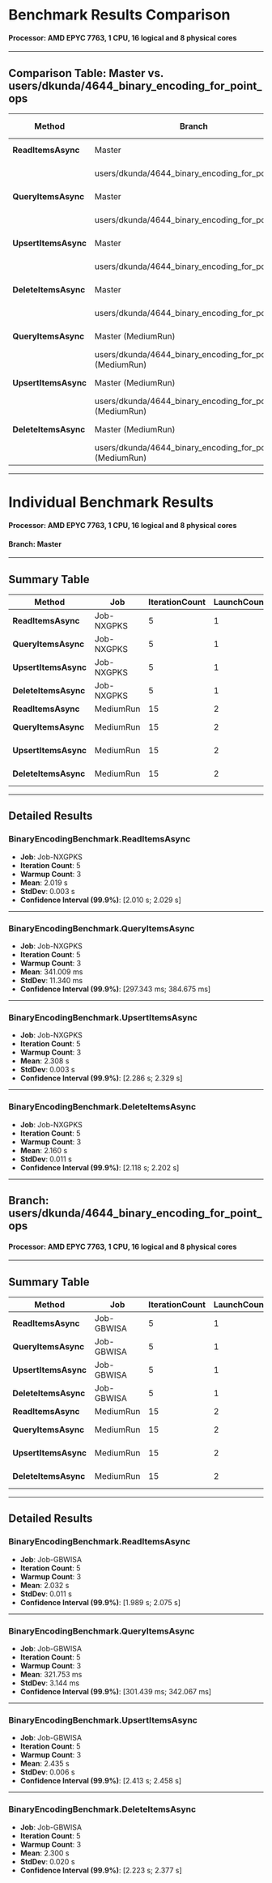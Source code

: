 # Benchmark Results Comparison

#### Processor: AMD EPYC 7763, 1 CPU, 16 logical and 8 physical cores  

---

## Comparison Table: Master vs. users/dkunda/4644_binary_encoding_for_point_ops

| **Method**              | **Branch**                                  | **Iteration** | **Launch** | **Run Strategy** | **Warmup** | **Mean**   | **Error** | **StdDev** | **Median** | **P95**   | **Op/s** | **Gen0** | **Allocated**   |
|-------------------------|----------------------------------------------|--------------|------------|-----------------|------------|------------|-----------|------------|------------|-----------|----------|----------|----------------|
| **ReadItemsAsync**      | Master                                       | 5            | 1          | Throughput      | 3          | 2,019.4 ms | 9.82 ms   | 2.55 ms    | 2,018.6 ms | 2,022.1 ms | 0.4952   | 1000.0   | 22,901,176 B    |
|                         | users/dkunda/4644_binary_encoding_for_point_ops | 5          | 1          | Throughput      | 3          | 2,032.0 ms | 42.52 ms  | 11.04 ms   | 2,035.8 ms | 2,043.0 ms | 0.4921   | 1000.0   | 22,963,432 B    |
| **QueryItemsAsync**     | Master                                       | 5            | 1          | Throughput      | 3          | 341.0 ms   | 43.67 ms  | 11.34 ms   | 347.7 ms   | 351.1 ms   | 2.9325   | -        | 539,136 B       |
|                         | users/dkunda/4644_binary_encoding_for_point_ops | 5          | 1          | Throughput      | 3          | 321.8 ms   | 20.31 ms  | 3.14 ms    | 323.1 ms   | 323.7 ms   | 3.1080   | -        | 540,016 B       |
| **UpsertItemsAsync**    | Master                                       | 5            | 1          | Throughput      | 3          | 2,307.6 ms | 21.35 ms  | 3.30 ms    | 2,309.1 ms | 2,309.4 ms | 0.4334   | 1000.0   | 23,553,768 B    |
|                         | users/dkunda/4644_binary_encoding_for_point_ops | 5          | 1          | Throughput      | 3          | 2,435.5 ms | 22.70 ms  | 5.89 ms    | 2,436.8 ms | 2,441.8 ms | 0.4106   | 1000.0   | 23,856,208 B    |
| **DeleteItemsAsync**    | Master                                       | 5            | 1          | Throughput      | 3          | 2,160.1 ms | 42.22 ms  | 10.96 ms   | 2,153.4 ms | 2,172.2 ms | 0.4629   | 1000.0   | 22,111,528 B    |
|                         | users/dkunda/4644_binary_encoding_for_point_ops | 5          | 1          | Throughput      | 3          | 2,300.2 ms | 77.18 ms  | 20.04 ms   | 2,290.1 ms | 2,326.7 ms | 0.4347   | 1000.0   | 22,109,248 B    |
| **QueryItemsAsync**     | Master (MediumRun)                           | 15           | 2          | Default         | 10         | 137.4 ms   | 47.03 ms  | 68.94 ms   | 197.3 ms   | 210.4 ms   | 7.2775   | -        | 344,008 B       |
|                         | users/dkunda/4644_binary_encoding_for_point_ops (MediumRun) | 15   | 2          | Default         | 10         | 143.2 ms   | 46.75 ms  | 67.05 ms   | 196.9 ms   | 210.7 ms   | 6.9816   | -        | 354,936 B       |
| **UpsertItemsAsync**    | Master (MediumRun)                           | 15           | 2          | Default         | 10         | 2,370.0 ms | 25.70 ms  | 37.68 ms   | 2,388.6 ms | 2,415.7 ms | 0.4219   | 1000.0   | 23,579,448 B    |
|                         | users/dkunda/4644_binary_encoding_for_point_ops (MediumRun) | 15   | 2          | Default         | 10         | 2,308.2 ms | 7.65 ms   | 11.22 ms   | 2,306.0 ms | 2,330.6 ms | 0.4332   | 1000.0   | 23,844,400 B    |
| **DeleteItemsAsync**    | Master (MediumRun)                           | 15           | 2          | Default         | 10         | 2,128.8 ms | 48.44 ms  | 64.66 ms   | 2,078.5 ms | 2,199.1 ms | 0.4698   | 1000.0   | 22,119,016 B    |
|                         | users/dkunda/4644_binary_encoding_for_point_ops (MediumRun) | 15   | 2          | Default         | 10         | 2,254.6 ms | 57.15 ms  | 83.77 ms   | 2,264.3 ms | 2,401.9 ms | 0.4435   | 1000.0   | 22,026,672 B    |

---



# Individual Benchmark Results


#### Processor: AMD EPYC 7763, 1 CPU, 16 logical and 8 physical cores  
#### Branch: Master
---

## Summary Table

|           Method        |        Job | IterationCount | LaunchCount | RunStrategy | WarmupCount |    Mean   |   Error |  StdDev |  Median  |   P95   |   Op/s  |   Gen0   | Allocated |
|-------------------------|------------|----------------|-------------|-------------|-------------|-----------:|--------:|--------:|----------:|---------:|---------:|----------:|----------:|
| **ReadItemsAsync**      | Job-NXGPKS |              5 |           1 | Throughput  |           3 | 2,019.4 ms |  9.82 ms |  2.55 ms | 2,018.6 ms | 2,022.1 ms | 0.4952 | 1000.0000 | 22,901,176 B |
| **QueryItemsAsync**     | Job-NXGPKS |              5 |           1 | Throughput  |           3 |   341.0 ms | 43.67 ms | 11.34 ms |   347.7 ms |   351.1 ms | 2.9325 |     -     |   539,136 B |
| **UpsertItemsAsync**    | Job-NXGPKS |              5 |           1 | Throughput  |           3 | 2,307.6 ms | 21.35 ms |  3.30 ms | 2,309.1 ms | 2,309.4 ms | 0.4334 | 1000.0000 | 23,553,768 B |
| **DeleteItemsAsync**    | Job-NXGPKS |              5 |           1 | Throughput  |           3 | 2,160.1 ms | 42.22 ms | 10.96 ms | 2,153.4 ms | 2,172.2 ms | 0.4629 | 1000.0000 | 22,111,528 B |
| **ReadItemsAsync**      | MediumRun  |             15 |           2 | Default     |          10 |      N/A   |     N/A  |     N/A  |      N/A   |     N/A   |     N/A  |     -     |        -   |
| **QueryItemsAsync**     | MediumRun  |             15 |           2 | Default     |          10 |   137.4 ms | 47.03 ms | 68.94 ms |   197.3 ms |   210.4 ms | 7.2775 |     -     |   344,008 B |
| **UpsertItemsAsync**    | MediumRun  |             15 |           2 | Default     |          10 | 2,370.0 ms | 25.70 ms | 37.68 ms | 2,388.6 ms | 2,415.7 ms | 0.4219 | 1000.0000 | 23,579,448 B |
| **DeleteItemsAsync**    | MediumRun  |             15 |           2 | Default     |          10 | 2,128.8 ms | 48.44 ms | 64.66 ms | 2,078.5 ms | 2,199.1 ms | 0.4698 | 1000.0000 | 22,119,016 B |

---

## Detailed Results

### **BinaryEncodingBenchmark.ReadItemsAsync**  
- **Job**: Job-NXGPKS  
- **Iteration Count**: 5  
- **Warmup Count**: 3  
- **Mean**: 2.019 s  
- **StdDev**: 0.003 s  
- **Confidence Interval (99.9%)**: [2.010 s; 2.029 s]  


---

### **BinaryEncodingBenchmark.QueryItemsAsync**  
- **Job**: Job-NXGPKS  
- **Iteration Count**: 5  
- **Warmup Count**: 3  
- **Mean**: 341.009 ms  
- **StdDev**: 11.340 ms  
- **Confidence Interval (99.9%)**: [297.343 ms; 384.675 ms]  


---

### **BinaryEncodingBenchmark.UpsertItemsAsync**  
- **Job**: Job-NXGPKS  
- **Iteration Count**: 5  
- **Warmup Count**: 3  
- **Mean**: 2.308 s  
- **StdDev**: 0.003 s  
- **Confidence Interval (99.9%)**: [2.286 s; 2.329 s]  


---

### **BinaryEncodingBenchmark.DeleteItemsAsync**  
- **Job**: Job-NXGPKS  
- **Iteration Count**: 5  
- **Warmup Count**: 3  
- **Mean**: 2.160 s  
- **StdDev**: 0.011 s  
- **Confidence Interval (99.9%)**: [2.118 s; 2.202 s]

---

## Branch:  users/dkunda/4644_binary_encoding_for_point_ops  

#### Processor: AMD EPYC 7763, 1 CPU, 16 logical and 8 physical cores  


---

## Summary Table

|           Method        |        Job | IterationCount | LaunchCount | RunStrategy | WarmupCount |    Mean   |   Error |  StdDev |  Median  |   P95   |   Op/s  |   Gen0   | Allocated |
|-------------------------|------------|----------------|-------------|-------------|-------------|-----------:|--------:|--------:|----------:|---------:|---------:|----------:|----------:|
| **ReadItemsAsync**      | Job-GBWISA |              5 |           1 | Throughput  |           3 | 2,032.0 ms | 42.52 ms | 11.04 ms | 2,035.8 ms | 2,043.0 ms | 0.4921 | 1000.0000 | 22,963,432 B |
| **QueryItemsAsync**     | Job-GBWISA |              5 |           1 | Throughput  |           3 |   321.8 ms | 20.31 ms |  3.14 ms |   323.1 ms |   323.7 ms | 3.1080 |     -     |   540,016 B |
| **UpsertItemsAsync**    | Job-GBWISA |              5 |           1 | Throughput  |           3 | 2,435.5 ms | 22.70 ms |  5.89 ms | 2,436.8 ms | 2,441.8 ms | 0.4106 | 1000.0000 | 23,856,208 B |
| **DeleteItemsAsync**    | Job-GBWISA |              5 |           1 | Throughput  |           3 | 2,300.2 ms | 77.18 ms | 20.04 ms | 2,290.1 ms | 2,326.7 ms | 0.4347 | 1000.0000 | 22,109,248 B |
| **ReadItemsAsync**      | MediumRun  |             15 |           2 | Default     |          10 |      N/A   |     N/A  |     N/A  |      N/A   |     N/A   |     N/A  |     -     |        -   |
| **QueryItemsAsync**     | MediumRun  |             15 |           2 | Default     |          10 |   143.2 ms | 46.75 ms | 67.05 ms |   196.9 ms |   210.7 ms | 6.9816 |     -     |   354,936 B |
| **UpsertItemsAsync**    | MediumRun  |             15 |           2 | Default     |          10 | 2,308.2 ms |  7.65 ms | 11.22 ms | 2,306.0 ms | 2,330.6 ms | 0.4332 | 1000.0000 | 23,844,400 B |
| **DeleteItemsAsync**    | MediumRun  |             15 |           2 | Default     |          10 | 2,254.6 ms | 57.15 ms | 83.77 ms | 2,264.3 ms | 2,401.9 ms | 0.4435 | 1000.0000 | 22,026,672 B |

---

## Detailed Results

### **BinaryEncodingBenchmark.ReadItemsAsync**
- **Job**: Job-GBWISA  
- **Iteration Count**: 5  
- **Warmup Count**: 3  
- **Mean**: 2.032 s  
- **StdDev**: 0.011 s  
- **Confidence Interval (99.9%)**: [1.989 s; 2.075 s]  


---

### **BinaryEncodingBenchmark.QueryItemsAsync**
- **Job**: Job-GBWISA  
- **Iteration Count**: 5  
- **Warmup Count**: 3  
- **Mean**: 321.753 ms  
- **StdDev**: 3.144 ms  
- **Confidence Interval (99.9%)**: [301.439 ms; 342.067 ms]  

---

### **BinaryEncodingBenchmark.UpsertItemsAsync**
- **Job**: Job-GBWISA  
- **Iteration Count**: 5  
- **Warmup Count**: 3  
- **Mean**: 2.435 s  
- **StdDev**: 0.006 s  
- **Confidence Interval (99.9%)**: [2.413 s; 2.458 s]  


---

### **BinaryEncodingBenchmark.DeleteItemsAsync**
- **Job**: Job-GBWISA  
- **Iteration Count**: 5  
- **Warmup Count**: 3  
- **Mean**: 2.300 s  
- **StdDev**: 0.020 s  
- **Confidence Interval (99.9%)**: [2.223 s; 2.377 s]  





